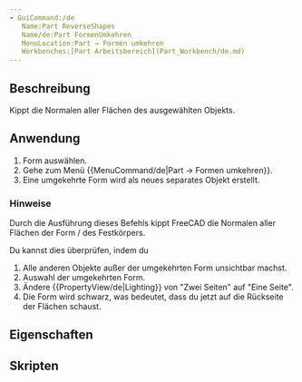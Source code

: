 ```yaml
---
- GuiCommand:/de
   Name:Part ReverseShapes
   Name/de:Part FormenUmkehren
   MenuLocation:Part → Formen umkehren
   Workbenches:[Part Arbeitsbereich](Part_Workbench/de.md)
---
```



</div>

## Beschreibung

Kippt die Normalen aller Flächen des ausgewählten Objekts.

## Anwendung


<div class="mw-translate-fuzzy">

1.  Form auswählen.
2.  Gehe zum Menü {{MenuCommand/de|Part → Formen umkehren}}.
3.  Eine umgekehrte Form wird als neues separates Objekt erstellt.


</div>


<div class="mw-translate-fuzzy">

### Hinweise


</div>

Durch die Ausführung dieses Befehls kippt FreeCAD die Normalen aller Flächen der Form / des Festkörpers.

Du kannst dies überprüfen, indem du

1.  Alle anderen Objekte außer der umgekehrten Form unsichtbar machst.
2.  Auswahl der umgekehrten Form.
3.  Ändere {{PropertyView/de|Lighting}} von \"Zwei Seiten\" auf \"Eine Seite\".
4.  Die Form wird schwarz, was bedeutet, dass du jetzt auf die Rückseite der Flächen schaust.

## Eigenschaften

## Skripten


<div class="mw-translate-fuzzy">





</div>


  
